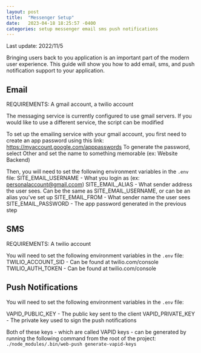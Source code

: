 ```yaml
---
layout: post
title:  "Messenger Setup"
date:   2023-04-18 18:25:57 -0400
categories: setup messenger email sms push notifications
---
```


Last update: 2022/11/5

Bringing users back to you application is an important part of the modern user experience. This guide will show you how to add email, sms, and push notification support to your application.


## Email
REQUIREMENTS: A gmail account, a twilio account

The messaging service is currently configured to use gmail servers. If you would like to use a different 
service, the script can be modified

To set up the emailing service with your gmail account, you first need to create an app password using this link:
https://myaccount.google.com/apppasswords
To generate the password, select Other and set the name to something memorable (ex: Website Backend)

Then, you will need to set the following environment variables in the `.env` file:
SITE_EMAIL_USERNAME - What you login as (ex: personalaccount@gmail.ccom)
SITE_EMAIL_ALIAS - What sender address the user sees. Can be the same as SITE_EMAIL_USERNAME, or can be an alias you've set up
SITE_EMAIL_FROM - What sender name the user sees
SITE_EMAIL_PASSWORD - The app password generated in the previous step

## SMS
REQUIREMENTS: A twilio account

You will need to set the following environment variables in the `.env` file:
TWILIO_ACCOUNT_SID - Can be found at twilio.com/console
TWILIO_AUTH_TOKEN - Can be found at twilio.com/console

## Push Notifications

You will need to set the following environment variables in the `.env` file:

VAPID_PUBLIC_KEY - The public key sent to the client
VAPID_PRIVATE_KEY - The private key used to sign the push notifications

Both of these keys - which are called VAPID keys - can be generated by running the following command from the root of the project:
`./node_modules/.bin/web-push generate-vapid-keys`